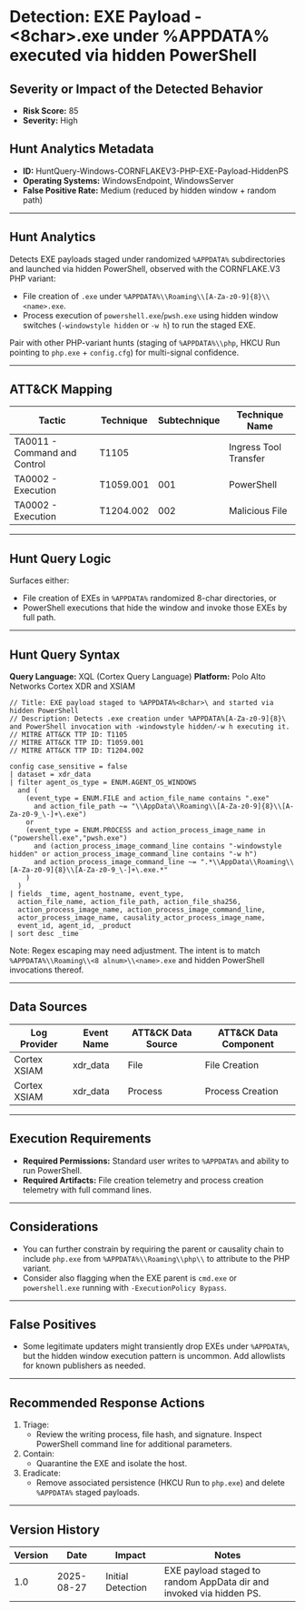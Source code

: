 # Detection: EXE Payload - <8char>.exe under %APPDATA% executed via hidden PowerShell

## Severity or Impact of the Detected Behavior
- **Risk Score:** 85
- **Severity:** High

## Hunt Analytics Metadata
- **ID:** HuntQuery-Windows-CORNFLAKEV3-PHP-EXE-Payload-HiddenPS
- **Operating Systems:** WindowsEndpoint, WindowsServer
- **False Positive Rate:** Medium (reduced by hidden window + random path)

---

## Hunt Analytics
Detects EXE payloads staged under randomized `%APPDATA%` subdirectories and launched via hidden PowerShell, observed with the CORNFLAKE.V3 PHP variant:

- File creation of `.exe` under `%APPDATA%\\Roaming\\[A-Za-z0-9]{8}\\<name>.exe`.
- Process execution of `powershell.exe`/`pwsh.exe` using hidden window switches (`-windowstyle hidden` or `-w h`) to run the staged EXE.

Pair with other PHP-variant hunts (staging of `%APPDATA%\\php`, HKCU Run pointing to `php.exe` + `config.cfg`) for multi-signal confidence.

---

## ATT&CK Mapping

| Tactic                        | Technique  | Subtechnique | Technique Name                                 |
|------------------------------|------------|--------------|-----------------------------------------------|
| TA0011 - Command and Control | T1105      |              | Ingress Tool Transfer                          |
| TA0002 - Execution           | T1059.001  | 001          | PowerShell                                    |
| TA0002 - Execution           | T1204.002  | 002          | Malicious File                                 |

---

## Hunt Query Logic
Surfaces either:
- File creation of EXEs in `%APPDATA%` randomized 8-char directories, or
- PowerShell executions that hide the window and invoke those EXEs by full path.

---

## Hunt Query Syntax

**Query Language:** XQL (Cortex Query Language)
**Platform:** Polo Alto Networks Cortex XDR and XSIAM

```xql
// Title: EXE payload staged to %APPDATA%<8char>\ and started via hidden PowerShell
// Description: Detects .exe creation under %APPDATA%[A-Za-z0-9]{8}\ and PowerShell invocation with -windowstyle hidden/-w h executing it.
// MITRE ATT&CK TTP ID: T1105
// MITRE ATT&CK TTP ID: T1059.001
// MITRE ATT&CK TTP ID: T1204.002

config case_sensitive = false   
| dataset = xdr_data   
| filter agent_os_type = ENUM.AGENT_OS_WINDOWS   
  and (   
    (event_type = ENUM.FILE and action_file_name contains ".exe"   
      and action_file_path ~= "\\AppData\\Roaming\\[A-Za-z0-9]{8}\\[A-Za-z0-9_\-]+\.exe")   
    or   
    (event_type = ENUM.PROCESS and action_process_image_name in ("powershell.exe","pwsh.exe")   
      and (action_process_image_command_line contains "-windowstyle hidden" or action_process_image_command_line contains "-w h")   
      and action_process_image_command_line ~= ".*\\AppData\\Roaming\\[A-Za-z0-9]{8}\\[A-Za-z0-9_\-]+\.exe.*"   
    )   
  )   
| fields _time, agent_hostname, event_type,   
  action_file_name, action_file_path, action_file_sha256,   
  action_process_image_name, action_process_image_command_line,   
  actor_process_image_name, causality_actor_process_image_name,   
  event_id, agent_id, _product   
| sort desc _time   
```

Note: Regex escaping may need adjustment. The intent is to match `%APPDATA%\\Roaming\\<8 alnum>\\<name>.exe` and hidden PowerShell invocations thereof.

---

## Data Sources

| Log Provider | Event Name | ATT&CK Data Source | ATT&CK Data Component |
|--------------|------------|--------------------|-----------------------|
| Cortex XSIAM | xdr_data   | File               | File Creation         |
| Cortex XSIAM | xdr_data   | Process            | Process Creation      |

---

## Execution Requirements
- **Required Permissions:** Standard user writes to `%APPDATA%` and ability to run PowerShell.
- **Required Artifacts:** File creation telemetry and process creation telemetry with full command lines.

---

## Considerations
- You can further constrain by requiring the parent or causality chain to include `php.exe` from `%APPDATA%\\Roaming\\php\\` to attribute to the PHP variant.
- Consider also flagging when the EXE parent is `cmd.exe` or `powershell.exe` running with `-ExecutionPolicy Bypass`.

---

## False Positives
- Some legitimate updaters might transiently drop EXEs under `%APPDATA%`, but the hidden window execution pattern is uncommon. Add allowlists for known publishers as needed.

---

## Recommended Response Actions
1) Triage:
   - Review the writing process, file hash, and signature. Inspect PowerShell command line for additional parameters.
2) Contain:
   - Quarantine the EXE and isolate the host.
3) Eradicate:
   - Remove associated persistence (HKCU Run to `php.exe`) and delete `%APPDATA%` staged payloads.

---

## Version History

| Version | Date       | Impact              | Notes                                                                 |
|---------|------------|---------------------|-----------------------------------------------------------------------|
| 1.0     | 2025-08-27 | Initial Detection   | EXE payload staged to random AppData dir and invoked via hidden PS.   |
